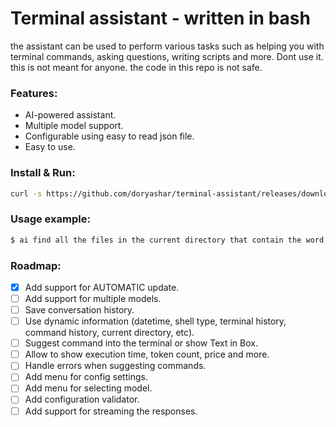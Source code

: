 # Terminal assistant - written in bash
the assistant can be used to perform various tasks such as helping you with terminal commands, asking questions, writing scripts and more.
Dont use it. this is not meant for anyone. the code in this repo is not safe.

### Features:
- AI-powered assistant.
- Multiple model support.
- Configurable using easy to read json file.
- Easy to use.

### Install & Run:
```bash
curl -s https://github.com/doryashar/terminal-assistant/releases/download/v1.0.1/ai | bash
```

### Usage example:
```bash
$ ai find all the files in the current directory that contain the word "hello" and are older than 10 days.
```
### Roadmap:
- [x] Add support for AUTOMATIC update.
- [ ] Add support for multiple models.
- [ ] Save conversation history.
- [ ] Use dynamic information (datetime, shell type, terminal history, command history, current directory, etc).
- [ ] Suggest command into the terminal or show Text in Box.
- [ ] Allow to show execution time, token count, price and more.
- [ ] Handle errors when suggesting commands.
- [ ] Add menu for config settings.
- [ ] Add menu for selecting model.
- [ ] Add configuration validator.
- [ ] Add support for streaming the responses.